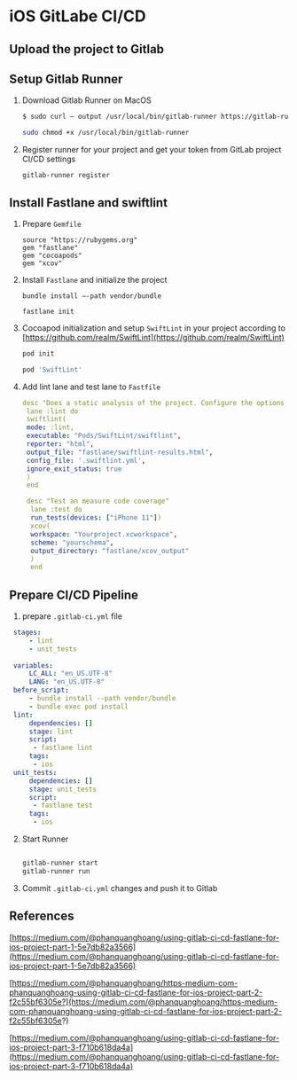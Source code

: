 # iOS GitLabe CI/CD


## Upload the project to Gitlab


## Setup Gitlab Runner

1.  Download Gitlab Runner on MacOS
    
    ```sh
    $ sudo curl — output /usr/local/bin/gitlab-runner https://gitlab-runner-downloads.s3.amazonaws.com/latest/binaries/gitlab-runner-darwin-amd64

    sudo chmod +x /usr/local/bin/gitlab-runner

    ```

2. Register runner for your project and get your token from GitLab project CI/CD settings

    ```shell
    gitlab-runner register
    ```

## Install Fastlane and swiftlint

1. Prepare `Gemfile`

   ```shell
   source "https://rubygems.org"
   gem "fastlane"
   gem "cocoapods"
   gem "xcov"

   ```

2. Install `Fastlane` and initialize the project

   ```shell
   bundle install —-path vendor/bundle

   fastlane init
   ```

3. Cocoapod initialization and setup `SwiftLint` in your project according to [https://github.com/realm/SwiftLint](https://github.com/realm/SwiftLint)

   ```sh
   pod init

   pod 'SwiftLint'

   ```
4. Add lint lane and test lane to `Fastfile`

   ```yaml
   desc "Does a static analysis of the project. Configure the options in .swiftlint.yml"
    lane :lint do
    swiftlint(
    mode: :lint,
    executable: "Pods/SwiftLint/swiftlint",
    reporter: "html",
    output_file: "fastlane/swiftlint-results.html",
    config_file: '.swiftlint.yml',
    ignore_exit_status: true
    )
    end

    desc "Test an measure code coverage"
     lane :test do
     run_tests(devices: ["iPhone 11"])
     xcov(
     workspace: "Yourproject.xcworkspace",
     scheme: "yourschema",
     output_directory: "fastlane/xcov_output"
     )
     end
   ```

## Prepare CI/CD Pipeline

1. prepare `.gitlab-ci.yml` file

  ```yaml
   stages:
       - lint
       - unit_tests
   
   variables:
       LC_ALL: "en_US.UTF-8"
       LANG: "en_US.UTF-8"
   before_script:
       - bundle install --path vendor/bundle
       - bundle exec pod install
   lint:
       dependencies: []
       stage: lint
       script:
        - fastlane lint
       tags:
        - ios
   unit_tests:
       dependencies: []
       stage: unit_tests
       script:
        - fastlane test
       tags:
        - ios
  ```

2. Start Runner

   ```sh

   gitlab-runner start
   gitlab-runner run

   ```

3. Commit `.gitlab-ci.yml` changes and push it to Gitlab


## References

[https://medium.com/@phanquanghoang/using-gitlab-ci-cd-fastlane-for-ios-project-part-1-5e7db82a3566](https://medium.com/@phanquanghoang/using-gitlab-ci-cd-fastlane-for-ios-project-part-1-5e7db82a3566)

[https://medium.com/@phanquanghoang/https-medium-com-phanquanghoang-using-gitlab-ci-cd-fastlane-for-ios-project-part-2-f2c55bf6305e?](https://medium.com/@phanquanghoang/https-medium-com-phanquanghoang-using-gitlab-ci-cd-fastlane-for-ios-project-part-2-f2c55bf6305e?)

[https://medium.com/@phanquanghoang/using-gitlab-ci-cd-fastlane-for-ios-project-part-3-f710b618da4a](https://medium.com/@phanquanghoang/using-gitlab-ci-cd-fastlane-for-ios-project-part-3-f710b618da4a)
